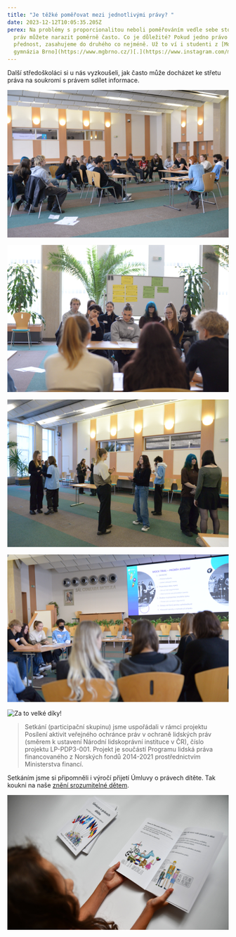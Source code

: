 ```yaml
---
title: "Je těžké poměřovat mezi jednotlivými právy? "
date: 2023-12-12T10:05:35.205Z
perex: Na problémy s proporcionalitou neboli poměřováním vedle sebe stojících
  práv můžete narazit poměrně často. Co je důležité? Pokud jedno právo dostane
  přednost, zasahujeme do druhého co nejméně. Už to ví i studenti z [Moravského
  gymnázia Brno](https://www.mgbrno.cz/)[.](https://www.instagram.com/mgbrno/)
---
```

Další středoškoláci si u nás vyzkoušeli, jak často může docházet ke střetu práva na soukromí s právem sdílet informace. 

![](dsc_6228.jpg "V simulovaném soudním řízení museli své názory přednést i obhájit. ")

![](dsc_6230.jpg "Není jednoduché prosazovat názor, se kterým nejste zcela ztotožnění. I tuhle výzvu však brněnští středoškoláci zvládli skvěle.")

![](dsc_6182.jpg "Formulovali argumenty, které měly hlavu i patu. ")

![](dsc_6223.jpg "Zvládli i pružně vyvracet tvrzení, se kterými přišla protistrana. ")

![](1702308994636.jpg "Za to velké díky!")

> Setkání (participační skupinu) jsme uspořádali v rámci projektu Posílení aktivit veřejného ochránce práv v ochraně lidských práv (směrem k ustavení Národní lidskoprávní instituce v ČR), číslo projektu LP-PDP3-001. Projekt je součástí Programu lidská práva financovaného z Norských fondů 2014-2021 prostřednictvím Ministerstva financí.

Setkáním jsme si připomněli i výročí přijetí Úmluvy o právech dítěte. Tak koukni na naše [znění srozumitelné dětem](http://deti.ochrance.cz/umluva).

![Na obrázku je dívka prohlížející si Úmluvu o právech dítěte ve znění srozumitelném dětem.](dsc_1406.jpg "Naše Úmluva o právech dítěte ve znění srozumitelném dětem je volně ke stažení z deti.ochrance.cz/umluva.")